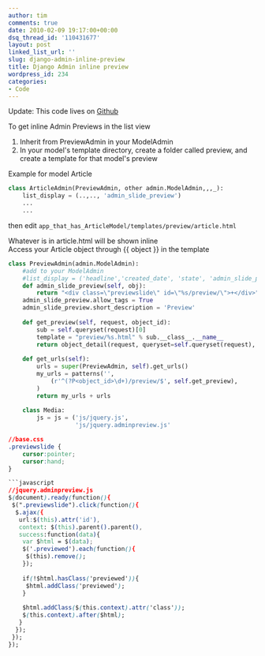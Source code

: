 ```yaml
---
author: tim
comments: true
date: 2010-02-09 19:17:00+00:00
dsq_thread_id: '110431677'
layout: post
linked_list_url: ''
slug: django-admin-inline-preview
title: Django Admin inline preview
wordpress_id: 234
categories:
- Code
---
```


Update: This code lives on [Github](https://github.com/broderboy/django-admin-preview)

To get inline Admin Previews in the list view  
  
1) Inherit from PreviewAdmin in your ModelAdmin  
2) In your model's template directory, create a folder called preview, and
create a template for that model's preview  
  
Example for model Article  

```python  
class ArticleAdmin(PreviewAdmin, other admin.ModelAdmin,,,_):  
	list_display = (..,.., 'admin_slide_preview')  
	...  
	...  
```
  
then edit ```app_that_has_ArticleModel/templates/preview/article.html```
  
Whatever is in article.html will be shown inline  
Access your Article object through {{ object }} in the template  
 


```python
class PreviewAdmin(admin.ModelAdmin):
    #add to your ModelAdmin
    #list_display = ('headline','created_date', 'state', 'admin_slide_preview')
    def admin_slide_preview(self, obj):
        return "<div class=\"previewslide\" id=\"%s/preview/\">+</div>" % obj.id
    admin_slide_preview.allow_tags = True
    admin_slide_preview.short_description = 'Preview'
    
    def get_preview(self, request, object_id):
        sub = self.queryset(request)[0]
        template = "preview/%s.html" % sub.__class__.__name__
        return object_detail(request, queryset=self.queryset(request), object_id=object_id, template_name=template.lower())
        
    def get_urls(self):
        urls = super(PreviewAdmin, self).get_urls()
        my_urls = patterns('',
            (r'^(?P<object_id>\d+)/preview/$', self.get_preview),
        )
        return my_urls + urls
    
    class Media:
        js = js = ('js/jquery.js',
                   'js/jquery.adminpreview.js'
```

```CSS
//base.css
.previewslide {
	cursor:pointer;
	cursor:hand;
}

```javascript
//jquery.adminpreview.js
$(document).ready(function(){
 $(".previewslide").click(function(){
  $.ajax({
   url:$(this).attr('id'),
   context: $(this).parent().parent(),
   success:function(data){
    var $html = $(data);
    $('.previewed').each(function(){
     $(this).remove();
    });
    
    if(!$html.hasClass('previewed')){
     $html.addClass('previewed');
    }
    
    $html.addClass($(this.context).attr('class'));  
    $(this.context).after($html);
   }
  });
 });
});
```